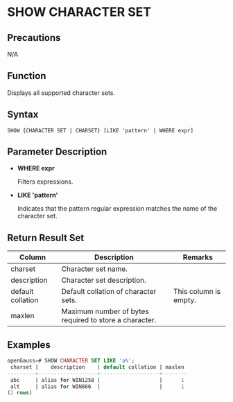 # SHOW CHARACTER SET

## Precautions

N/A

## Function

Displays all supported character sets.

## Syntax

```
SHOW {CHARACTER SET | CHARSET} [LIKE 'pattern' | WHERE expr]
```

## Parameter Description

- **WHERE expr**

  Filters expressions.

- **LIKE 'pattern'**

  Indicates that the pattern regular expression matches the name of the character set.

## Return Result Set

| Column         | Description                        | Remarks      |
| ----------------- | ---------------------------- | ----------- |
| charset           | Character set name.      |  |
| description       | Character set description.|  |
| default collation | Default collation of character sets.        | This column is empty.|
| maxlen            | Maximum number of bytes required to store a character.|    | 

## Examples

```sql
openGauss=# SHOW CHARACTER SET LIKE 'a%';
 charset |    description    | default collation | maxlen
---------+-------------------+-------------------+--------
 abc     | alias for WIN1258 |                   |      1
 alt     | alias for WIN866  |                   |      1
(2 rows)
```
